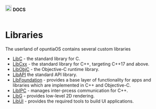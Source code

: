 <img src="https://raw.githubusercontent.com/opuntiaOS-Project/opuntiaOS/master/assets/logo/logo_512.png" width="20"> <b> DOCS</b></br></br>

# Libraries

The userland of opuntiaOS contains several custom libraries

* [LibC](https://github.com/opuntiaOS-Project/opuntiaOS/tree/master/libs/libc) - the standard library for C.
* [LibCxx](https://github.com/opuntiaOS-Project/opuntiaOS/tree/master/libs/libcxx) - the standard library for C++, targeting C++17 and above.
* [LibObjC](https://github.com/opuntiaOS-Project/opuntiaOS/tree/master/libs/libobjc) - the Objective-C runtime library.
* [LibAPI](https://github.com/opuntiaOS-Project/opuntiaOS/tree/master/libs/libapi) the standard API library.
* [LibFoundation](https://github.com/opuntiaOS-Project/opuntiaOS/tree/master/libs/libfoundation) - provides a base layer of functionality for apps and libraries which are implemented in C++ and Objective-C.
* [LibIPC](https://github.com/opuntiaOS-Project/opuntiaOS/tree/master/libs/libipc) - manages inter-prcess communication for C++.
* [LibG](https://github.com/opuntiaOS-Project/opuntiaOS/tree/master/libs/libg) - provides low-level 2D rendering.
* [LibUI](https://github.com/opuntiaOS-Project/opuntiaOS/tree/master/libs/libui) - provides the required tools to build UI applications.
